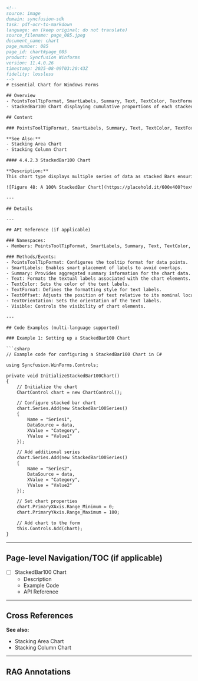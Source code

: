 ```html
<!-- 
source: image
domain: syncfusion-sdk
task: pdf-ocr-to-markdown
language: en (keep original; do not translate)
source_filename: page_085.jpeg
document_name: chart
page_number: 085
page_id: chart#page_085
product: Syncfusion Winforms
version: 11.4.0.26
timestamp: 2025-08-09T03:20:43Z
fidelity: lossless
-->
# Essential Chart for Windows Forms

## Overview
- PointsToolTipFormat, SmartLabels, Summary, Text, TextColor, TextFormat, TextOffset, TextOrientation, Visible
- StackedBar100 Chart displaying cumulative proportions of each stacked element totaling 100%.

## Content

### PointsToolTipFormat, SmartLabels, Summary, Text, TextColor, TextFormat, TextOffset, TextOrientation, Visible

**See Also:**
- Stacking Area Chart
- Stacking Column Chart

#### 4.4.2.3 StackedBar100 Chart

**Description:**
This chart type displays multiple series of data as stacked Bars ensuring that the cumulative proportion of each stacked element always totals 100%. The y-axis will hence always be rendered with the range 0 - 100.

![Figure 48: A 100% StackedBar Chart](https://placehold.it/600x400?text=Eessential%20Chart-Stacked%20100%25%20Chart)

---

## Details

---

## API Reference (if applicable)

### Namespaces: 
- Members: PointsToolTipFormat, SmartLabels, Summary, Text, TextColor, TextFormat, TextOffset, TextOrientation, Visible

### Methods/Events:
- PointsToolTipFormat: Configures the tooltip format for data points.
- SmartLabels: Enables smart placement of labels to avoid overlaps.
- Summary: Provides aggregated summary information for the chart data.
- Text: Formats the textual labels associated with the chart elements.
- TextColor: Sets the color of the text labels.
- TextFormat: Defines the formatting style for text labels.
- TextOffset: Adjusts the position of text relative to its nominal location.
- TextOrientation: Sets the orientation of the text labels.
- Visible: Controls the visibility of chart elements.

---

## Code Examples (multi-language supported)

### Example 1: Setting up a StackedBar100 Chart

```csharp
// Example code for configuring a StackedBar100 Chart in C#

using Syncfusion.WinForms.Controls;

private void InitializeStackedBar100Chart()
{
    // Initialize the chart
    ChartControl chart = new ChartControl();

    // Configure stacked bar chart
    chart.Series.Add(new StackedBar100Series()
    {
        Name = "Series1",
        DataSource = data,
        XValue = "Category",
        YValue = "Value1"
    });

    // Add additional series
    chart.Series.Add(new StackedBar100Series()
    {
        Name = "Series2",
        DataSource = data,
        XValue = "Category",
        YValue = "Value2"
    });

    // Set chart properties
    chart.PrimaryXAxis.Range_Minimum = 0;
    chart.PrimaryYAxis.Range_Maximum = 100;

    // Add chart to the form
    this.Controls.Add(chart);
}
```

---

## Page-level Navigation/TOC (if applicable)

- [ ] StackedBar100 Chart
  - Description
  - Example Code
  - API Reference

---

## Cross References

**See also:**
- Stacking Area Chart
- Stacking Column Chart

---

## RAG Annotations
<!-- tags: [Syncfusion, WinForms, Essential Chart, StackedBar100, API, Version 11.4.0.26] keywords: [StackedBar100, Stacking Area Chart, Stacking Column Chart, PointsToolTipFormat, SmartLabels, Summary, Text, TextColor, TextFormat, TextOffset, TextOrientation, Visible] -->
```